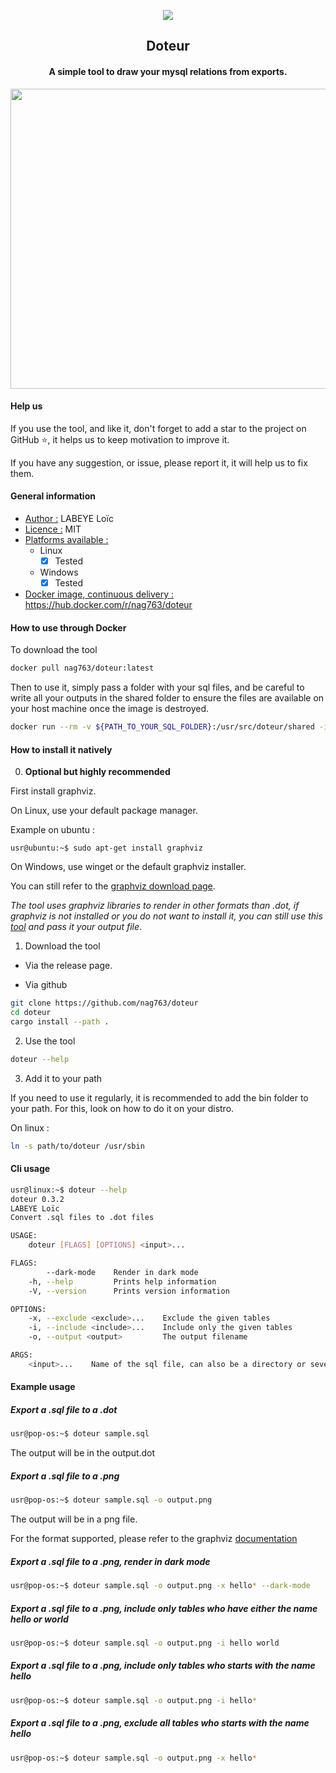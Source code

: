 <p align="center"><img src="https://raw.githubusercontent.com/nag763/doteur/main/logo.png"></img></p>

<h2 align="center">Doteur</h2>
<h4 align="center">A simple tool to draw your mysql relations from exports.</h4>

<p align="center"><img height ="480" width="640" src="https://raw.githubusercontent.com/nag763/doteur/main/sample.jpeg"></img></p>


#### Help us

If you use the tool, and like it, don't forget to add a star to the project on GitHub :star:, it helps us to keep motivation to improve it.

If you have any suggestion, or issue, please report it, it will help us to fix them.

#### General information

- <u>Author :</u> LABEYE Loïc
- <u>Licence :</u> MIT
- <u>Platforms available :</u>
	- Linux
		- [X] Tested
	- Windows
		- [X] Tested

- <u>Docker image, continuous delivery :</u> https://hub.docker.com/r/nag763/doteur  

#### How to use through Docker

To download the tool

```bash
docker pull nag763/doteur:latest
```

Then to use it, simply pass a folder with your sql files, and be careful to write all your outputs in the shared folder to ensure the files are available on your host machine once the image is destroyed.

```bash
docker run --rm -v ${PATH_TO_YOUR_SQL_FOLDER}:/usr/src/doteur/shared -it nag763/doteur:latest bash
```

#### How to install it natively

0. **Optional but highly recommended**

First install graphviz.

On Linux, use your default package manager.

Example on ubuntu :

```
usr@ubuntu:~$ sudo apt-get install graphviz
```

On Windows, use winget or the default graphviz installer.

You can still refer to the [graphviz download page](https://graphviz.org/download/).

*The tool uses graphviz libraries to render in other formats than .dot, if graphviz is not installed or you do not want to install it, you can still use this [tool](https://dreampuf.github.io/GraphvizOnline/) and pass it your output file*.

1. Download the tool

- Via the release page.

- Via github

```bash
git clone https://github.com/nag763/doteur
cd doteur
cargo install --path .
```

2. Use the tool

```bash
doteur --help
```

3. Add it to your path

If you need to use it regularly, it is recommended to add the bin folder to your path. For this, look on how to do it on your distro.

On linux :

```bash
ln -s path/to/doteur /usr/sbin
```

#### Cli usage

```bash
usr@linux:~$ doteur --help
doteur 0.3.2
LABEYE Loïc
Convert .sql files to .dot files

USAGE:
    doteur [FLAGS] [OPTIONS] <input>...

FLAGS:
        --dark-mode    Render in dark mode
    -h, --help         Prints help information
    -V, --version      Prints version information

OPTIONS:
    -x, --exclude <exclude>...    Exclude the given tables
    -i, --include <include>...    Include only the given tables
    -o, --output <output>         The output filename

ARGS:
    <input>...    Name of the sql file, can also be a directory or several files
```

#### Example usage

##### Export a .sql file to a .dot

```bash
usr@pop-os:~$ doteur sample.sql
```

The output will be in the output.dot

##### Export a .sql file to a .png

```bash
usr@pop-os:~$ doteur sample.sql -o output.png
```

The output will be in a png file.

For the format supported, please refer to the graphviz [documentation](https://graphviz.org/doc/info/output.html)

##### Export a .sql file to a .png, render in dark mode

```bash
usr@pop-os:~$ doteur sample.sql -o output.png -x hello* --dark-mode
```

##### Export a .sql file to a .png, include only tables who have either the name hello or world

```bash
usr@pop-os:~$ doteur sample.sql -o output.png -i hello world
```

##### Export a .sql file to a .png, include only tables who starts with the name hello

```bash
usr@pop-os:~$ doteur sample.sql -o output.png -i hello*
```

##### Export a .sql file to a .png, exclude all tables who starts with the name hello

```bash
usr@pop-os:~$ doteur sample.sql -o output.png -x hello*
```
